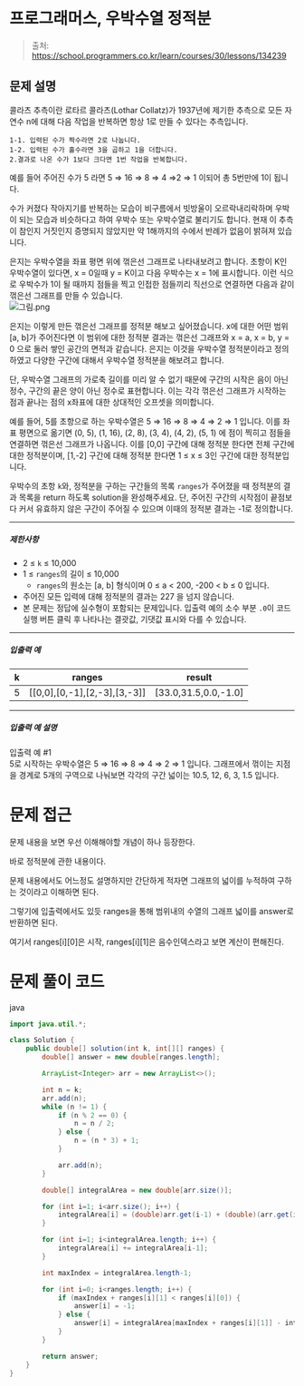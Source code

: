# 프로그래머스, 우박수열 정적분

> 출처: https://school.programmers.co.kr/learn/courses/30/lessons/134239

## 문제 설명

콜라츠 추측이란 로타르 콜라츠(Lothar Collatz)가 1937년에 제기한 추측으로 모든 자연수 n에 대해 다음 작업을 반복하면 항상 1로 만들 수 있다는 추측입니다.

    1-1. 입력된 수가 짝수라면 2로 나눕니다.
    1-2. 입력된 수가 홀수라면 3을 곱하고 1을 더합니다.
    2.결과로 나온 수가 1보다 크다면 1번 작업을 반복합니다.

예를 들어 주어진 수가 5 라면 5 ⇒ 16 ⇒ 8 ⇒ 4 ⇒2 ⇒ 1 이되어 총 5번만에 1이 됩니다.

수가 커졌다 작아지기를 반복하는 모습이 비구름에서 빗방울이 오르락내리락하며 우박이 되는 모습과 비슷하다고 하여 우박수 또는 우박수열로 불리기도 합니다. 현재 이 추측이 참인지 거짓인지 증명되지 않았지만 약 1해까지의 수에서 반례가 없음이 밝혀져 있습니다.

은지는 우박수열을 좌표 평면 위에 꺾은선 그래프로 나타내보려고 합니다. 초항이 K인 우박수열이 있다면, x = 0일때 y = K이고 다음 우박수는 x = 1에 표시합니다. 이런 식으로 우박수가 1이 될 때까지 점들을 찍고 인접한 점들끼리 직선으로 연결하면 다음과 같이 꺾은선 그래프를 만들 수 있습니다.  
![그림.png](https://grepp-programmers.s3.ap-northeast-2.amazonaws.com/files/production/2d71eb1d-3d66-4046-93ce-2e8b7586bb96/%EA%B7%B8%EB%A6%BC.png)

은지는 이렇게 만든 꺾은선 그래프를 정적분 해보고 싶어졌습니다. x에 대한 어떤 범위 \[a, b\]가 주어진다면 이 범위에 대한 정적분 결과는 꺾은선 그래프와 x = a, x = b, y = 0 으로 둘러 쌓인 공간의 면적과 같습니다. 은지는 이것을 우박수열 정적분이라고 정의하였고 다양한 구간에 대해서 우박수열 정적분을 해보려고 합니다.

단, 우박수열 그래프의 가로축 길이를 미리 알 수 없기 때문에 구간의 시작은 음이 아닌 정수, 구간의 끝은 양이 아닌 정수로 표현합니다. 이는 각각 꺾은선 그래프가 시작하는 점과 끝나는 점의 x좌표에 대한 상대적인 오프셋을 의미합니다.

예를 들어, 5를 초항으로 하는 우박수열은 5 ⇒ 16 ⇒ 8 ⇒ 4 ⇒ 2 ⇒ 1 입니다. 이를 좌표 평면으로 옮기면 (0, 5), (1, 16), (2, 8), (3, 4), (4, 2), (5, 1) 에 점이 찍히고 점들을 연결하면 꺾은선 그래프가 나옵니다. 이를 \[0,0\] 구간에 대해 정적분 한다면 전체 구간에 대한 정적분이며, \[1,-2\] 구간에 대해 정적분 한다면 1 ≤ x ≤ 3인 구간에 대한 정적분입니다.

우박수의 초항 `k`와, 정적분을 구하는 구간들의 목록 `ranges`가 주어졌을 때 정적분의 결과 목록을 return 하도록 solution을 완성해주세요. 단, 주어진 구간의 시작점이 끝점보다 커서 유효하지 않은 구간이 주어질 수 있으며 이때의 정적분 결과는 -1로 정의합니다.

---

##### 제한사항

-   2 ≤ `k` ≤ 10,000
-   1 ≤ `ranges`의 길이 ≤ 10,000
    -   `ranges`의 원소는 \[a, b\] 형식이며 0 ≤ a < 200, -200 < b ≤ 0 입니다.
-   주어진 모든 입력에 대해 정적분의 결과는 227 을 넘지 않습니다.
-   본 문제는 정답에 실수형이 포함되는 문제입니다. 입출력 예의 소수 부분 `.0`이 코드 실행 버튼 클릭 후 나타나는 결괏값, 기댓값 표시와 다를 수 있습니다.

---

##### 입출력 예

| k   | ranges                                 | result                 |
| --- | -------------------------------------- | ---------------------- |
| 5   | \[\[0,0\],\[0,-1\],\[2,-3\],\[3,-3\]\] | \[33.0,31.5,0.0,-1.0\] |

---

##### 입출력 예 설명

입출력 예 #1  
5로 시작하는 우박수열은 5 ⇒ 16 ⇒ 8 ⇒ 4 ⇒ 2 ⇒ 1 입니다. 그래프에서 꺾이는 지점을 경계로 5개의 구역으로 나눠보면 각각의 구간 넓이는 10.5, 12, 6, 3, 1.5 입니다.

# 문제 접근

문제 내용을 보면 우선 이해해야할 개념이 하나 등장한다.

바로 정적분에 관한 내용이다.

문제 내용에서도 어느정도 설명하지만 간단하게 적자면 그래프의 넓이를 누적하여 구하는 것이라고 이해하면 된다.

그렇기에 입출력에서도 있듯 ranges을 통해 범위내의 수열의 그래프 넓이를 answer로 반환하면 된다.

여기서 ranges[i][0]은 시작, ranges[i][1]은 음수인덱스라고 보면 계산이 편해진다.

# 문제 풀이 코드

java

```java
import java.util.*;

class Solution {
    public double[] solution(int k, int[][] ranges) {
        double[] answer = new double[ranges.length];

        ArrayList<Integer> arr = new ArrayList<>();

        int n = k;
        arr.add(n);
        while (n != 1) {
            if (n % 2 == 0) {
                n = n / 2;
            } else {
                n = (n * 3) + 1;
            }

            arr.add(n);
        }

        double[] integralArea = new double[arr.size()];

        for (int i=1; i<arr.size(); i++) {
            integralArea[i] = (double)arr.get(i-1) + (double)(arr.get(i) -arr.get(i-1)) / 2;
        }

        for (int i=1; i<integralArea.length; i++) {
            integralArea[i] += integralArea[i-1];
        }

        int maxIndex = integralArea.length-1;

        for (int i=0; i<ranges.length; i++) {
            if (maxIndex + ranges[i][1] < ranges[i][0]) {
                answer[i] = -1;
            } else {
                answer[i] = integralArea[maxIndex + ranges[i][1]] - integralArea[ranges[i][0]];
            }
        }

        return answer;
    }
}
```
